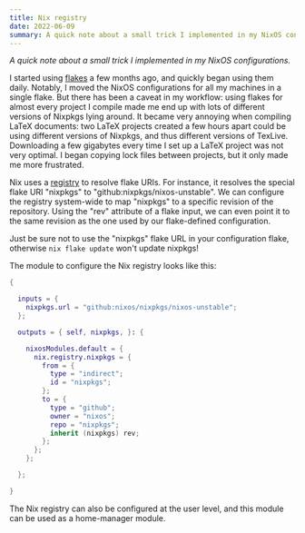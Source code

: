 ```yaml
---
title: Nix registry
date: 2022-06-09
summary: A quick note about a small trick I implemented in my NixOS configurations.
---
```


*A quick note about a small trick I implemented in my NixOS configurations.*

I started using [flakes](https://nixos.wiki/wiki/Flakes) a few months ago, and
quickly began using them daily. Notably, I moved the NixOS configurations for
all my machines in a single flake. But there has been a caveat in my workflow:
using flakes for almost every project I compile made me end up with lots of
different versions of Nixpkgs lying around. It became very annoying when
compiling LaTeX documents: two LaTeX projects created a few hours apart could be
using different versions of Nixpkgs, and thus different versions of TexLive.
Downloading a few gigabytes every time I set up a LaTeX project was not very
optimal. I began copying lock files between projects, but it only made me more
frustrated.

Nix uses a
[registry](https://nixos.org/manual/nix/stable/command-ref/new-cli/nix3-registry.html)
to resolve flake URIs. For instance, it resolves the special flake URI "nixpkgs"
to "github:nixpkgs/nixos-unstable". We can configure the registry system-wide to
map "nixpkgs" to a specific revision of the repository. Using the "rev"
attribute of a flake input, we can even point it to the same revision as the one
used by our flake-defined configuration.

Just be sure not to use the "nixpkgs" flake URL in your configuration flake,
otherwise `nix flake update` won't update nixpkgs!

The module to configure the Nix registry looks like this:

```Nix
{

  inputs = {
    nixpkgs.url = "github:nixos/nixpkgs/nixos-unstable";
  };

  outputs = { self, nixpkgs, }: {

    nixosModules.default = {
      nix.registry.nixpkgs = {
        from = {
          type = "indirect";
          id = "nixpkgs";
        };
        to = {
          type = "github";
          owner = "nixos";
          repo = "nixpkgs";
          inherit (nixpkgs) rev;
        };
      };
    };

  };

}
```

The Nix registry can also be configured at the user level, and this module can
be used as a home-manager module.

